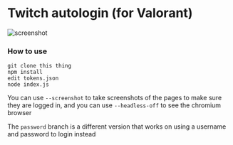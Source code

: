 # Twitch autologin (for Valorant)
![screenshot](https://i.imgur.com/tlvqgyj.png)

### How to use
```
git clone this thing
npm install
edit tokens.json
node index.js
```

You can use `--screenshot` to take screenshots of the pages to make sure they are logged in, and you can use `--headless-off` to see the chromium browser

The `password` branch is a different version that works on using a username and password to login instead
